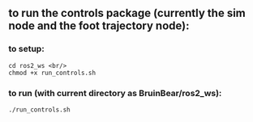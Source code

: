 ## to run the controls package (currently the sim node and the foot trajectory node):

### to setup:

````
cd ros2_ws <br/>
chmod +x run_controls.sh
````

### to run (with current directory as BruinBear/ros2_ws):

````
./run_controls.sh
````
